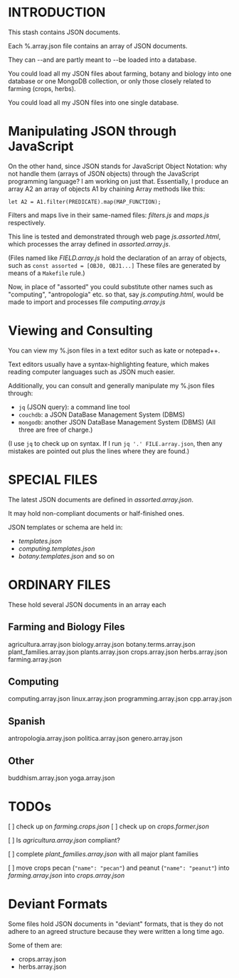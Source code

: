 # INTRODUCTION

This stash contains JSON documents.

Each %.array.json file contains an array of JSON documents.

They can --and are partly meant to --be loaded into a database.

You could load all my JSON files about farming, botany and biology into one database or one MongoDB collection,
or only those closely related to farming (crops, herbs).

You could load all my JSON files into one single database.


# Manipulating JSON through JavaScript

On the other hand, since JSON stands for JavaScript Object Notation: why not handle them (arrays of JSON objects) through the JavaScript programming language? I am working on just that. Essentially, I produce an array A2 an array of objects A1 by chaining Array methods like this:
```
let A2 = A1.filter(PREDICATE).map(MAP_FUNCTION);
```
Filters and maps live in their same-named files: *filters.js* and *maps.js* respectively.

This line is tested and demonstrated through web page *js.assorted.html*, which processes the array defined in *assorted.array.js*.

(Files named like *FIELD.array.js* hold the declaration of an array of objects, such as `const assorted = [OBJ0, OBJ1...]` These files are generated by means of a `Makefile` rule.)

Now, in place of "assorted" you could substitute other names such as "computing", "antropologia" etc. so that, say *js.computing.html*, would be made to import and processes file *computing.array.js*


# Viewing and Consulting

You can view my %.json files in a text editor such as kate or notepad++.

Text editors usually have a syntax-highlighting feature,
which makes reading computer languages such as JSON much easier.

Additionally, you can consult and generally manipulate my %.json files through:
- `jq` (JSON query): a command line tool
- `couchdb`: a       JSON DataBase Management System (DBMS)
- `mongodb`: another JSON DataBase Management System (DBMS)
(All three are free of charge.)

(I use `jq` to check up on syntax. If I run `jq '.' FILE.array.json`, then any mistakes are pointed out plus the lines where they are found.)

# SPECIAL FILES

The latest JSON documents are defined in *assorted.array.json*.

It may hold non-compliant documents or half-finished ones.

JSON templates or schema are held in:
- *templates.json*
- *computing.templates.json*
- *botany.templates.json*
and so on


# ORDINARY FILES

These hold several JSON documents in an array each

## Farming and Biology Files
agricultura.array.json
biology.array.json
botany.terms.array.json
plant_families.array.json
plants.array.json
crops.array.json
herbs.array.json
farming.array.json

## Computing
computing.array.json
linux.array.json
programming.array.json
cpp.array.json

## Spanish
antropologia.array.json
politica.array.json
genero.array.json

## Other
buddhism.array.json
yoga.array.json


# TODOs

[ ] check up on *farming.crops.json*
[ ] check up on *crops.former.json*

[ ] Is *agricultura.array.json* compliant?

[ ] complete *plant_families.array.json* with all major plant families

[ ] move crops pecan (`"name": "pecan"`) and peanut (`"name": "peanut"`) into *farming.array.json* into *crops.array.json*


# Deviant Formats

Some files hold JSON documents in "deviant" formats, that is they do not adhere to an agreed structure because they were written a long time ago.

Some of them are:
- crops.array.json
- herbs.array.json
